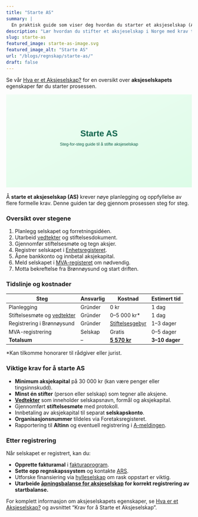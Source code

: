 ```yaml
---
title: "Starte AS"
summary: |
  En praktisk guide som viser deg hvordan du starter et aksjeselskap (AS) i Norge, inkludert krav til aksjekapital, vedtekter, registreringsprosesser og kostnader.
description: "Lær hvordan du stifter et aksjeselskap i Norge med krav til aksjekapital, vedtekter, registrering i Brønnøysund og Altinn. Enkel guide med oversikt over tidslinje og kostnader."
slug: starte-as
featured_image: starte-as-image.svg
featured_image_alt: "Starte AS"
url: "/blogs/regnskap/starte-as/"
draft: false
---
```


Se vår [Hva er et Aksjeselskap?](/blogs/regnskap/hva-er-et-aksjeselskap "Hva er et Aksjeselskap? Komplett Guide til Selskapsformen") for en oversikt over **aksjeselskapets** egenskaper før du starter prosessen.

![Starte AS](starte-as-image.svg)

Å **starte et aksjeselskap (AS)** krever nøye planlegging og oppfyllelse av flere formelle krav. Denne guiden tar deg gjennom prosessen steg for steg.

### Oversikt over stegene

1. Planlegg selskapet og forretningsidéen.
2. Utarbeid [vedtekter](/blogs/regnskap/vedtekter "Vedtekter: Definisjon, Krav og Betydning i Norsk Regnskap") og stiftelsesdokument.
3. Gjennomfør stiftelsesmøte og tegn aksjer.
4. Registrer selskapet i [Enhetsregisteret](/blogs/regnskap/hva-er-foretaksregisteret "Hva er Foretaksregisteret? Enhetsregister, Org.nr og Selskapsregister").
5. Åpne bankkonto og innbetal aksjekapital.
6. Meld selskapet i [MVA-registeret](/blogs/regnskap/mva-plikt "MVA-plikt: Komplett Guide til Merverdiavgiftsplikt i Norge") om nødvendig.
7. Motta bekreftelse fra Brønnøysund og start driften.

### Tidslinje og kostnader

| Steg                                | Ansvarlig    | Kostnad     | Estimert tid  |
|-------------------------------------|--------------|-------------|--------------|
| Planlegging                         | Gründer      | 0 kr        | 1 dag        |
| Stiftelsesmøte og [vedtekter](/blogs/regnskap/vedtekter "Vedtekter: Definisjon, Krav og Betydning i Norsk Regnskap") | Gründer      | 0–5 000 kr* | 1 dag        |
| Registrering i Brønnøysund          | Gründer      | [Stiftelsesgebyr](/blogs/regnskap/stiftelsesgebyr "Stiftelsesgebyr ved registrering av AS") | 1–3 dager    |
| MVA-registrering                    | Selskap      | Gratis      | 0–5 dager    |
| **Totalsum**                        | –            | **[5 570 kr](/blogs/regnskap/stiftelsesgebyr "Stiftelsesgebyr ved registrering av AS")** | **3–10 dager**|

*Kan tilkomme honorarer til rådgiver eller jurist.

### Viktige krav for å starte AS

- **Minimum aksjekapital** på 30 000 kr (kan være penger eller tingsinnskudd).
- **Minst én stifter** (person eller selskap) som tegner alle aksjene.
- **[Vedtekter](/blogs/regnskap/vedtekter "Vedtekter: Definisjon, Krav og Betydning i Norsk Regnskap")** som inneholder selskapsnavn, formål og aksjekapital.
- Gjennomført **stiftelsesmøte** med protokoll.
- Innbetaling av aksjekapital til separat **selskapskonto**.
- **Organisasjonsnummer** tildeles via Foretaksregisteret.
- Rapportering til **Altinn** og eventuell registrering i [A-meldingen](/blogs/regnskap/hva-er-a-melding "Hva er A-melding? Rapporteringsplikt for arbeidsgiver").

### Etter registrering

Når selskapet er registrert, kan du:

- **Opprette fakturamal** i [fakturaprogram](/blogs/regnskap/fakturaprogram "Hva er Fakturaprogram? En Komplett Guide til Fakturaverktøy").
- **Sette opp regnskapssystem** og kontakte [ARS](/blogs/regnskap/hva-er-ars "Hva er ARS? Autorisert Regnskapsførerselskap - Krav, Fordeler og Prosess").
- Utforske finansiering via [hylleselskap](/blogs/regnskap/hylleselskap "Hva er et Hylleselskap? Guide til Ferdigregistrerte Selskaper i Norge") om rask oppstart er viktig.
- **Utarbeide [åpningsbalanse for aksjeselskap](/blogs/regnskap/apningsbalanse-for-aksjeselskap "Åpningsbalanse for aksjeselskap") for korrekt registrering av startbalanse.**

For komplett informasjon om aksjeselskapets egenskaper, se [Hva er et Aksjeselskap?](/blogs/regnskap/hva-er-et-aksjeselskap "Hva er et Aksjeselskap? Komplett Guide til Selskapsformen") og avsnittet “Krav for å Starte et Aksjeselskap”.
